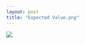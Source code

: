 ```yaml
---
layout: post
title: "Expected Value.png"
---
```

<img id="img" src=" {{ site.baseurl}}/images/21-08-08-20-Expected-Value.png"/>